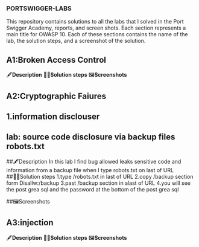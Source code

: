 ### PORTSWIGGER-LABS ###

This repository contains solutions to all the labs that I solved in the Port Swigger Academy, reports, and screen shots.
Each section represents a main title for OWASP 10. Each of these sections contains the name of the lab, the solution steps, and a screenshot of the solution.

## A1:Broken Access Control
  🖋️**Description**
  🏃‍♀️**Solution steps**
  🖼️**Screenshots**
  
## A2:Cryptographic Faiures
## 1.information disclouser
## lab: source code disclosure via backup files robots.txt

  ##🖋️Description
  In this lab I find  bug allowed  leaks sensitive code and information  from a backup file when I type robots.txt on last of URL  
  ##🏃‍♀️Solution steps
  1.type /robots.txt in last of URL
  2.copy /backup section form Disallw:/backup
  3.past /backup section in alast of URL 
  4.you will see the post grea sql and the password at the bottom of the post grea sql
  
  ##🖼️Screenshots
  
## A3:injection
  🖋️**Description**
  🏃‍♀️**Solution steps**
  🖼️**Screenshots**
  
  
